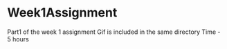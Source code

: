 # Week1Assignment
Part1 of the week 1 assignment
Gif is included in the same directory 
Time - 5 hours
